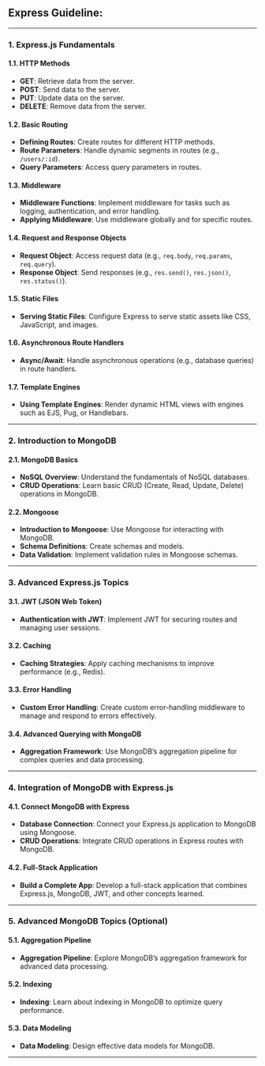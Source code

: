 ## Express Guideline:
---


### **1. Express.js Fundamentals**

#### **1.1. HTTP Methods**
- **GET**: Retrieve data from the server.
- **POST**: Send data to the server.
- **PUT**: Update data on the server.
- **DELETE**: Remove data from the server.

#### **1.2. Basic Routing**
- **Defining Routes**: Create routes for different HTTP methods.
- **Route Parameters**: Handle dynamic segments in routes (e.g., `/users/:id`).
- **Query Parameters**: Access query parameters in routes.

#### **1.3. Middleware**
- **Middleware Functions**: Implement middleware for tasks such as logging, authentication, and error handling.
- **Applying Middleware**: Use middleware globally and for specific routes.

#### **1.4. Request and Response Objects**
- **Request Object**: Access request data (e.g., `req.body`, `req.params`, `req.query`).
- **Response Object**: Send responses (e.g., `res.send()`, `res.json()`, `res.status()`).

#### **1.5. Static Files**
- **Serving Static Files**: Configure Express to serve static assets like CSS, JavaScript, and images.

#### **1.6. Asynchronous Route Handlers**
- **Async/Await**: Handle asynchronous operations (e.g., database queries) in route handlers.

#### **1.7. Template Engines**
- **Using Template Engines**: Render dynamic HTML views with engines such as EJS, Pug, or Handlebars.

---

### **2. Introduction to MongoDB**

#### **2.1. MongoDB Basics**
- **NoSQL Overview**: Understand the fundamentals of NoSQL databases.
- **CRUD Operations**: Learn basic CRUD (Create, Read, Update, Delete) operations in MongoDB.

#### **2.2. Mongoose**
- **Introduction to Mongoose**: Use Mongoose for interacting with MongoDB.
- **Schema Definitions**: Create schemas and models.
- **Data Validation**: Implement validation rules in Mongoose schemas.

---

### **3. Advanced Express.js Topics**

#### **3.1. JWT (JSON Web Token)**
- **Authentication with JWT**: Implement JWT for securing routes and managing user sessions.

#### **3.2. Caching**
- **Caching Strategies**: Apply caching mechanisms to improve performance (e.g., Redis).

#### **3.3. Error Handling**
- **Custom Error Handling**: Create custom error-handling middleware to manage and respond to errors effectively.

#### **3.4. Advanced Querying with MongoDB**
- **Aggregation Framework**: Use MongoDB’s aggregation pipeline for complex queries and data processing.

---

### **4. Integration of MongoDB with Express.js**

#### **4.1. Connect MongoDB with Express**
- **Database Connection**: Connect your Express.js application to MongoDB using Mongoose.
- **CRUD Operations**: Integrate CRUD operations in Express routes with MongoDB.

#### **4.2. Full-Stack Application**
- **Build a Complete App**: Develop a full-stack application that combines Express.js, MongoDB, JWT, and other concepts learned.

---

### **5. Advanced MongoDB Topics (Optional)**

#### **5.1. Aggregation Pipeline**
- **Aggregation Pipeline**: Explore MongoDB’s aggregation framework for advanced data processing.

#### **5.2. Indexing**
- **Indexing**: Learn about indexing in MongoDB to optimize query performance.

#### **5.3. Data Modeling**
- **Data Modeling**: Design effective data models for MongoDB.

---
